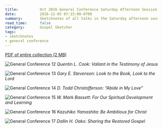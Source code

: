 ```yaml
---
title:          Oct 2016 General Conference Saturday Afternoon Session Sketchnotes
date:           2016-12-05 07:15:00-0700
summary:        Sketchnotes of all talks in the Saturday afternoon session from Oct 2016 LDS General Conference
read_time:      false
category:       Gospel Sketcher
tags:
- sketchnotes
- general conference
---
```


[PDF of entire collection (2 MB)](/images/sketchnotes/general-conference-oct-2016/oct-2016-general-conference-03-sat-afternoon-sketchnotes.pdf)

![General Conference 12](/images/sketchnotes/general-conference-oct-2016/oct-2016-general-conference-sketchnote-12.jpg)
_Quentin L. Cook: Valiant in the Testimony of Jesus_

![General Conference 13](/images/sketchnotes/general-conference-oct-2016/oct-2016-general-conference-sketchnote-13.jpg)
_Gary E. Stevenson: Look to the Book, Look to the Lord_

![General Conference 14](/images/sketchnotes/general-conference-oct-2016/oct-2016-general-conference-sketchnote-14.jpg)
_D. Todd Christofferson: “Abide in My Love”_

![General Conference 15](/images/sketchnotes/general-conference-oct-2016/oct-2016-general-conference-sketchnote-15.jpg)
_W. Mark Bassett: For Our Spiritual Development and Learning_

![General Conference 16](/images/sketchnotes/general-conference-oct-2016/oct-2016-general-conference-sketchnote-16.jpg)
_Kazuhiko Yamashita: Be Ambitious for Christ_

![General Conference 17](/images/sketchnotes/general-conference-oct-2016/oct-2016-general-conference-sketchnote-17.jpg)
_Dallin H. Oaks: Sharing the Restored Gospel_
